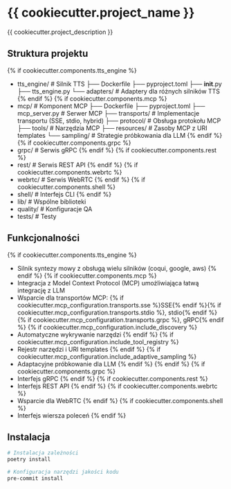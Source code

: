 # {{ cookiecutter.project_name }}

{{ cookiecutter.project_description }}

## Struktura projektu

{% if cookiecutter.components.tts_engine %}
- tts_engine/                # Silnik TTS
  ├── Dockerfile
  ├── pyproject.toml
  ├── __init__.py
  ├── tts_engine.py
  └── adapters/             # Adaptery dla różnych silników TTS
{% endif %}
{% if cookiecutter.components.mcp %}
- mcp/                       # Komponent MCP
  ├── Dockerfile
  ├── pyproject.toml
  ├── mcp_server.py          # Serwer MCP
  ├── transports/            # Implementacje transportu (SSE, stdio, hybrid)
  ├── protocol/              # Obsługa protokołu MCP
  ├── tools/                 # Narzędzia MCP
  ├── resources/             # Zasoby MCP z URI templates
  └── sampling/              # Strategie próbkowania dla LLM
{% endif %}
{% if cookiecutter.components.grpc %}
- grpc/                      # Serwis gRPC
{% endif %}
{% if cookiecutter.components.rest %}
- rest/                      # Serwis REST API
{% endif %}
{% if cookiecutter.components.webrtc %}
- webrtc/                    # Serwis WebRTC
{% endif %}
{% if cookiecutter.components.shell %}
- shell/                     # Interfejs CLI
{% endif %}
- lib/                       # Wspólne biblioteki
- quality/                   # Konfiguracje QA
- tests/                     # Testy

## Funkcjonalności

{% if cookiecutter.components.tts_engine %}
- Silnik syntezy mowy z obsługą wielu silników (coqui, google, aws)
{% endif %}
{% if cookiecutter.components.mcp %}
- Integracja z Model Context Protocol (MCP) umożliwiająca łatwą integrację z LLM
- Wsparcie dla transportów MCP: {% if cookiecutter.mcp_configuration.transports.sse %}SSE{% endif %}{% if cookiecutter.mcp_configuration.transports.stdio %}, stdio{% endif %}{% if cookiecutter.mcp_configuration.transports.grpc %}, gRPC{% endif %}
{% if cookiecutter.mcp_configuration.include_discovery %}
- Automatyczne wykrywanie narzędzi
{% endif %}
{% if cookiecutter.mcp_configuration.include_tool_registry %}
- Rejestr narzędzi i URI templates
{% endif %}
{% if cookiecutter.mcp_configuration.include_adaptive_sampling %}
- Adaptacyjne próbkowanie dla LLM
{% endif %}
{% endif %}
{% if cookiecutter.components.grpc %}
- Interfejs gRPC
{% endif %}
{% if cookiecutter.components.rest %}
- Interfejs REST API
{% endif %}
{% if cookiecutter.components.webrtc %}
- Wsparcie dla WebRTC
{% endif %}
{% if cookiecutter.components.shell %}
- Interfejs wiersza poleceń
{% endif %}

## Instalacja

```bash
# Instalacja zależności
poetry install

# Konfiguracja narzędzi jakości kodu
pre-commit install